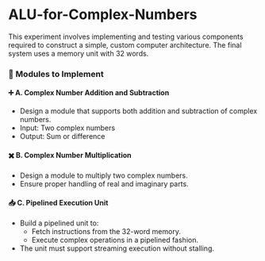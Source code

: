 # ALU-for-Complex-Numbers

This experiment involves implementing and testing various components required to construct a simple, custom computer architecture. The final system uses a memory unit with 32 words.

### 🧱 Modules to Implement

#### ➕ A. Complex Number Addition and Subtraction
- Design a module that supports both addition and subtraction of complex numbers.
- Input: Two complex numbers
- Output: Sum or difference

#### ✖️ B. Complex Number Multiplication
- Design a module to multiply two complex numbers.
- Ensure proper handling of real and imaginary parts.

#### 📥 C. Pipelined Execution Unit
- Build a pipelined unit to:
  - Fetch instructions from the 32-word memory.
  - Execute complex operations in a pipelined fashion.
- The unit must support streaming execution without stalling.
